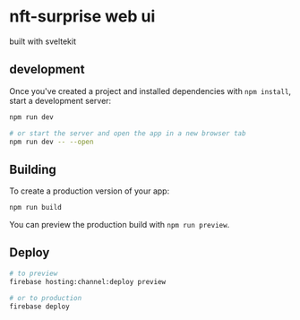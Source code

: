 # nft-surprise web ui

built with sveltekit

## development

Once you've created a project and installed dependencies with `npm install`, start a development server:

```bash
npm run dev

# or start the server and open the app in a new browser tab
npm run dev -- --open
```

## Building

To create a production version of your app:

```bash
npm run build
```

You can preview the production build with `npm run preview`.

## Deploy

```bash
# to preview
firebase hosting:channel:deploy preview

# or to production
firebase deploy
```
